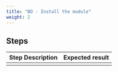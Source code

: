 ```yaml
---
title: "BO - Install the module"
weight: 2
---
```

## Steps
| Step Description | Expected result |
| ----- | ----- |
|  |  |
